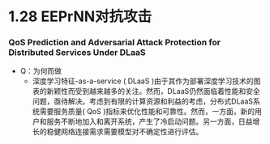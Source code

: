# 1.28 EEPrNN对抗攻击

### QoS Prediction and Adversarial Attack Protection for Distributed Services Under DLaaS

* Q：为何而做
  * 深度学习特征-as-a-service ( DLaaS )由于其作为部署深度学习技术的图表的新颖性而受到越来越多的关注。然而，DLaaS仍然面临着性能和安全问题，亟待解决。考虑到有限的计算资源和利益的考虑，分布式DLaaS系统需要服务质量( QoS )指标来优化性能和可靠性。然而，一方面，新的用户和服务不断地加入和离开系统，产生了冷启动问题。另一方面，日益增长的稳健网络连接需求需要模型对不确定性进行评估。